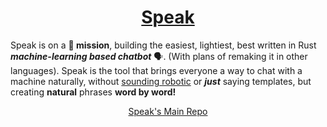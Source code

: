 <h1 align=center><a href="https://github.com/SpeakML">Speak</a></h1>

Speak is on a <b>🚀 mission</b>, building the easiest, lightiest, best written in Rust <b><i>machine-learning based chatbot</b></i> 🗣️. (With plans of remaking it in other languages). Speak is the tool that brings everyone a way to chat with a machine naturally, without <a href="https://youtu.be/sFZjqVnWBhc">sounding robotic</a> or ***just*** saying templates, but creating **natural** phrases **word by word!**

<div align=center>
<a href="https://github.com/SpeakML/Speak">Speak's Main Repo
</div>
